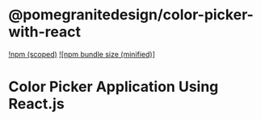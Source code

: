 # @pomegranitedesign/color-picker-with-react

[!npm (scoped)](https://img.shields.io/badge/npm-v6.1.0-green.svg)
[![npm bundle size (minified)]](https://img.shields.io/github/stars/pomegranitedesign/color-picker-with-react.svg)

# Color Picker Application Using React.js